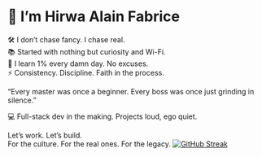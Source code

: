 👊 I’m Hirwa Alain Fabrice
=============================
🛠️ I don’t chase fancy. I chase real.  
📚 Started with nothing but curiosity and Wi-Fi.  
🔁 I learn 1% every damn day. No excuses.  
⚡ Consistency. Discipline. Faith in the process.

“Every master was once a beginner. Every boss was once just grinding in silence.”

💻 Full-stack dev in the making. Projects loud, ego quiet.

Let’s work. Let’s build.  
For the culture. For the real ones. For the legacy.
[![GitHub Streak](https://streak-stats.demolab.com?user=Hir2wa)](https://git.io/streak-stats)
